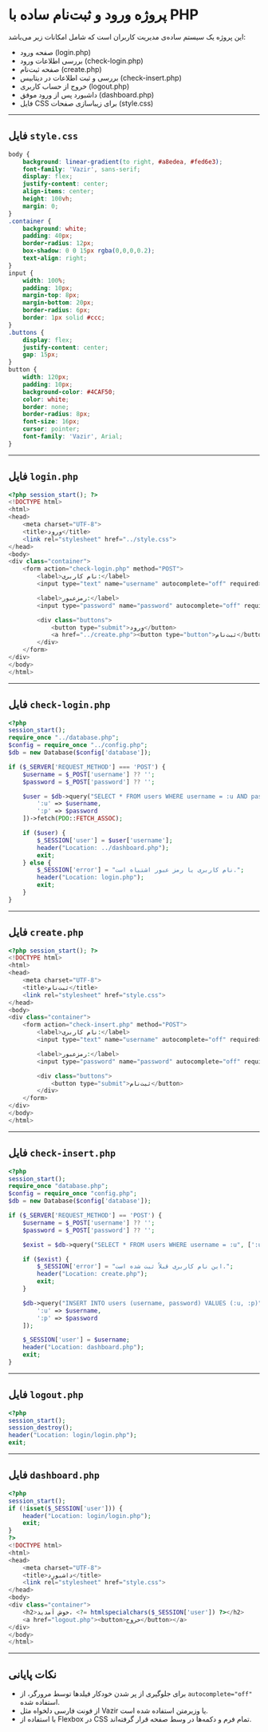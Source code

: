 
# پروژه ورود و ثبت‌نام ساده با PHP

این پروژه یک سیستم ساده‌ی مدیریت کاربران است که شامل امکانات زیر می‌باشد:

- صفحه ورود (login.php)
- بررسی اطلاعات ورود (check-login.php)
- صفحه ثبت‌نام (create.php)
- بررسی و ثبت اطلاعات در دیتابیس (check-insert.php)
- خروج از حساب کاربری (logout.php)
- داشبورد پس از ورود موفق (dashboard.php)
- فایل CSS برای زیباسازی صفحات (style.css)

---

## فایل `style.css`

```css
body {
    background: linear-gradient(to right, #a8edea, #fed6e3);
    font-family: 'Vazir', sans-serif;
    display: flex;
    justify-content: center;
    align-items: center;
    height: 100vh;
    margin: 0;
}
.container {
    background: white;
    padding: 40px;
    border-radius: 12px;
    box-shadow: 0 0 15px rgba(0,0,0,0.2);
    text-align: right;
}
input {
    width: 100%;
    padding: 10px;
    margin-top: 8px;
    margin-bottom: 20px;
    border-radius: 6px;
    border: 1px solid #ccc;
}
.buttons {
    display: flex;
    justify-content: center;
    gap: 15px;
}
button {
    width: 120px;
    padding: 10px;
    background-color: #4CAF50;
    color: white;
    border: none;
    border-radius: 8px;
    font-size: 16px;
    cursor: pointer;
    font-family: 'Vazir', Arial;
}
```

---

## فایل `login.php`

```php
<?php session_start(); ?>
<!DOCTYPE html>
<html>
<head>
    <meta charset="UTF-8">
    <title>ورود</title>
    <link rel="stylesheet" href="../style.css">
</head>
<body>
<div class="container">
    <form action="check-login.php" method="POST">
        <label>نام کاربری:</label>
        <input type="text" name="username" autocomplete="off" required>

        <label>رمزعبور:</label>
        <input type="password" name="password" autocomplete="off" required>

        <div class="buttons">
            <button type="submit">ورود</button>
            <a href="../create.php"><button type="button">ثبت‌نام</button></a>
        </div>
    </form>
</div>
</body>
</html>
```

---

## فایل `check-login.php`

```php
<?php
session_start();
require_once "../database.php";
$config = require_once "../config.php";
$db = new Database($config['database']);

if ($_SERVER['REQUEST_METHOD'] === 'POST') {
    $username = $_POST['username'] ?? '';
    $password = $_POST['password'] ?? '';

    $user = $db->query("SELECT * FROM users WHERE username = :u AND password = :p", [
        ':u' => $username,
        ':p' => $password
    ])->fetch(PDO::FETCH_ASSOC);

    if ($user) {
        $_SESSION['user'] = $user['username'];
        header("Location: ../dashboard.php");
        exit;
    } else {
        $_SESSION['error'] = "نام کاربری یا رمز عبور اشتباه است.";
        header("Location: login.php");
        exit;
    }
}
```

---

## فایل `create.php`

```php
<?php session_start(); ?>
<!DOCTYPE html>
<html>
<head>
    <meta charset="UTF-8">
    <title>ثبت‌نام</title>
    <link rel="stylesheet" href="style.css">
</head>
<body>
<div class="container">
    <form action="check-insert.php" method="POST">
        <label>نام کاربری:</label>
        <input type="text" name="username" autocomplete="off" required>

        <label>رمزعبور:</label>
        <input type="password" name="password" autocomplete="off" required>

        <div class="buttons">
            <button type="submit">ثبت‌نام</button>
        </div>
    </form>
</div>
</body>
</html>
```

---

## فایل `check-insert.php`

```php
<?php
session_start();
require_once "database.php";
$config = require_once "config.php";
$db = new Database($config['database']);

if ($_SERVER['REQUEST_METHOD'] == 'POST') {
    $username = $_POST['username'] ?? '';
    $password = $_POST['password'] ?? '';

    $exist = $db->query("SELECT * FROM users WHERE username = :u", [':u' => $username])->fetch(PDO::FETCH_ASSOC);

    if ($exist) {
        $_SESSION['error'] = "این نام کاربری قبلاً ثبت شده است.";
        header("Location: create.php");
        exit;
    }

    $db->query("INSERT INTO users (username, password) VALUES (:u, :p)", [
        ':u' => $username,
        ':p' => $password
    ]);

    $_SESSION['user'] = $username;
    header("Location: dashboard.php");
    exit;
}
```

---

## فایل `logout.php`

```php
<?php
session_start();
session_destroy();
header("Location: login/login.php");
exit;
```

---

## فایل `dashboard.php`

```php
<?php
session_start();
if (!isset($_SESSION['user'])) {
    header("Location: login/login.php");
    exit;
}
?>
<!DOCTYPE html>
<html>
<head>
    <meta charset="UTF-8">
    <title>داشبورد</title>
    <link rel="stylesheet" href="style.css">
</head>
<body>
<div class="container">
    <h2>خوش آمدید، <?= htmlspecialchars($_SESSION['user']) ?></h2>
    <a href="logout.php"><button>خروج</button></a>
</div>
</body>
</html>
```

---

## نکات پایانی

- برای جلوگیری از پر شدن خودکار فیلدها توسط مرورگر، از `autocomplete="off"` استفاده شده.
- از فونت فارسی دلخواه مثل Vazir یا وزیرمتن استفاده شده است.
- با استفاده از Flexbox در CSS تمام فرم و دکمه‌ها در وسط صفحه قرار گرفته‌اند.
